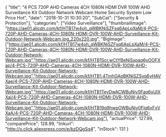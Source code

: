{
	"title": "4 PCS 720P AHD Cameras 4CH 1080N HDMI DVR 100W AHD Surveillance Kit Outdoor Network Webcam Home Security System Low Price Hot",
	"date": "2018-10-31 10:30:20",
	"SubCat": ["Security & Protection"],
	"categories": ["Video Surveillance"],
	"thumbnailImage": "https://ae01.alicdn.com/kf/HTB17w4oh_qWBKNjSZFxq6ApLpXaM/4-PCS-720P-AHD-Cameras-4CH-1080N-HDMI-DVR-100W-AHD-Surveillance-Kit-Outdoor-Network-Webcam.jpg_220x220.jpg",
	"BigImage": ["https://ae01.alicdn.com/kf/HTB17w4oh_qWBKNjSZFxq6ApLpXaM/4-PCS-720P-AHD-Cameras-4CH-1080N-HDMI-DVR-100W-AHD-Surveillance-Kit-Outdoor-Network-Webcam.jpg","https://ae01.alicdn.com/kf/HTB1Scr.wCtYBeNjSspaq6yOOFXap/4-PCS-720P-AHD-Cameras-4CH-1080N-HDMI-DVR-100W-AHD-Surveillance-Kit-Outdoor-Network-Webcam.jpg","https://ae01.alicdn.com/kf/HTB1.4TmhGAoBKNjSZSyq6yHAVXae/4-PCS-720P-AHD-Cameras-4CH-1080N-HDMI-DVR-100W-AHD-Surveillance-Kit-Outdoor-Network-Webcam.jpg","https://ae01.alicdn.com/kf/HTB1TeyDwACWBuNjy0Faq6xUlXXai/4-PCS-720P-AHD-Cameras-4CH-1080N-HDMI-DVR-100W-AHD-Surveillance-Kit-Outdoor-Network-Webcam.jpg","https://ae01.alicdn.com/kf/HTB19q9hwpOWBuNjy0Fiq6xFxVXaA/4-PCS-720P-AHD-Cameras-4CH-1080N-HDMI-DVR-100W-AHD-Surveillance-Kit-Outdoor-Network-Webcam.jpg"],
	"actualPrice": 127.99,
	"comparePrice": 128.99,
	"linkurl": "http://s.click.aliexpress.com/e/bzDQgSq4",
	"inStock": 131
}
